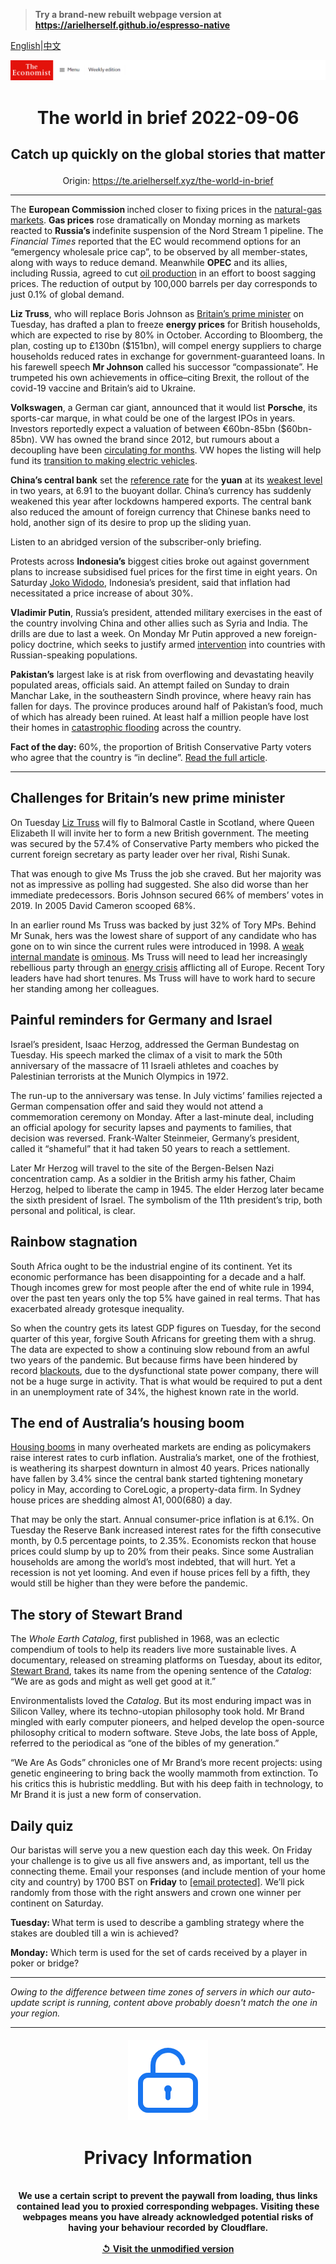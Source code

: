 > **Try a brand-new rebuilt webpage version at https://arielherself.github.io/espresso-native**

[English](https://github.com/arielherself/espresso/blob/main/README.md)|[中文](https://github-com.translate.goog/arielherself/espresso/blob/main/README.md?_x_tr_sl=en&_x_tr_tl=zh-CN&_x_tr_hl=zh-CN&_x_tr_pto=wapp)



![The Economist](menubar.png)

# <p align="center">The world in brief 2022-09-06</p>

## <p align="center">Catch up quickly on the global stories that matter</p>

<p align="center">Origin: <a href="https://te.arielherself.xyz/the-world-in-brief">https://te.arielherself.xyz/the-world-in-brief</a><hr>

The <strong>European Commission </strong>inched closer to fixing prices in the [natural-gas markets](https://te.arielherself.xyz/finance-and-economics/2022/09/01/europe-scrambles-to-protect-consumers-against-dizzying-energy-prices). <strong>Gas prices</strong> rose dramatically on Monday morning as markets reacted to <strong>Russia’s </strong>indefinite suspension of the Nord Stream 1 pipeline. The <em>Financial Times </em>reported that the EC would recommend options for an “emergency wholesale price cap”, to be observed by all member-states, along with ways to reduce demand. Meanwhile <strong>OPEC</strong> and its allies, including Russia, agreed to cut [oil production](https://te.arielherself.xyz/finance-and-economics/three-big-uncertainties-cloud-the-oil-market/21808307) in an effort to boost sagging prices. The reduction of output by 100,000 barrels per day corresponds to just 0.1% of global demand.

<strong>Liz Truss</strong>, who will replace Boris Johnson as [Britain’s prime minister](https://te.arielherself.xyz/britain/2022/09/05/what-kind-of-prime-minister-will-liz-truss-be) on Tuesday, has drafted a plan to freeze <strong>energy prices</strong> for British households, which are expected to rise by 80% in October. According to Bloomberg, the plan, costing up to £130bn ($151bn), will compel energy suppliers to charge households reduced rates in exchange for government-guaranteed loans. In his farewell speech <strong>Mr Johnson</strong> called his successor “compassionate”. He trumpeted his own achievements in office–citing Brexit, the rollout of the covid-19 vaccine and Britain’s aid to Ukraine.

<strong>Volkswagen</strong>, a German car giant, announced that it would list <strong>Porsche</strong>, its sports-car marque, in what could be one of the largest IPOs in years. Investors reportedly expect a valuation of between €60bn-85bn ($60bn-85bn). VW has owned the brand since 2012, but rumours about a decoupling have been [circulating for months](https://te.arielherself.xyz/business/2022/02/26/porsche-and-volkswagen-are-set-to-uncouple-at-last). VW hopes the listing will help fund its [transition to making electric vehicles](https://te.arielherself.xyz/business/2022/07/28/volkswagens-new-boss-faces-some-enduring-challenges).

<strong>China’s central bank</strong> set the [reference rate](https://te.arielherself.xyz/finance-and-economics/2020/06/11/the-yuan-has-been-one-of-the-worlds-most-stable-major-currencies) for the <strong>yuan</strong> at its [weakest level](https://te.arielherself.xyz/finance-and-economics/2022/04/30/china-should-worry-less-about-its-currency) in two years, at 6.91 to the buoyant dollar. China’s currency has suddenly weakened this year after lockdowns hampered exports. The central bank also reduced the amount of foreign currency that Chinese banks need to hold, another sign of its desire to prop up the sliding yuan.

Listen to an abridged version of the subscriber-only briefing.

Protests across <strong>Indonesia’s</strong> biggest cities broke out against government plans to increase subsidised fuel prices for the first time in eight years. On Saturday [Joko Widodo](https://te.arielherself.xyz/asia/2022/03/26/joko-widodo-is-considering-extending-his-term-in-office), Indonesia’s president, said that inflation had necessitated a price increase of about 30%.

<strong>Vladimir Putin</strong>, Russia’s president, attended military exercises in the east of the country involving China and other allies such as Syria and India. The drills are due to last a week. On Monday Mr Putin approved a new foreign-policy doctrine, which seeks to justify armed [intervention](https://te.arielherself.xyz/leaders/2022/08/23/the-war-where-almost-nothing-is-what-it-seems) into countries with Russian-speaking populations.

<strong>Pakistan’s</strong> largest lake is at risk from overflowing and devastating heavily populated areas, officials said. An attempt failed on Sunday to drain Manchar Lake, in the southeastern Sindh province, where heavy rain has fallen for days. The province produces around half of Pakistan’s food, much of which has already been ruined. At least half a million people have lost their homes in [catastrophic flooding](https://te.arielherself.xyz/leaders/2022/09/01/what-flood-hit-pakistan-should-learn-from-bangladesh) across the country. 

<strong>Fact of the day:</strong> 60%, the proportion of British Conservative Party voters who agree that the country is “in decline”. [Read the full article](https://te.arielherself.xyz/britain/2022/09/05/what-kind-of-prime-minister-will-liz-truss-be).

----------

## Challenges for Britain’s new prime minister

On Tuesday [Liz Truss](https://te.arielherself.xyz/britain/2022/09/05/what-kind-of-prime-minister-will-liz-truss-be) will fly to Balmoral Castle in Scotland, where Queen Elizabeth II will invite her to form a new British government. The meeting was secured by the 57.4% of Conservative Party members who picked the current foreign secretary as party leader over her rival, Rishi Sunak.

That was enough to give Ms Truss the job she craved. But her majority was not as impressive as polling had suggested. She also did worse than her immediate predecessors. Boris Johnson secured 66% of members’ votes in 2019. In 2005 David Cameron scooped 68%.

In an earlier round Ms Truss was backed by just 32% of Tory MPs. Behind Mr Sunak, hers was the lowest share of support of any candidate who has gone on to win since the current rules were introduced in 1998. A [weak internal mandate](https://te.arielherself.xyz/graphic-detail/2022/07/11/who-will-replace-boris-johnson) is [ominous](https://te.arielherself.xyz/britain/2022/07/06/a-monstrous-in-tray-awaits-boris-johnsons-eventual-successor). Ms Truss will need to lead her increasingly rebellious party through an [energy crisis](https://te.arielherself.xyz/leaders/2022/09/01/how-to-prevent-europes-energy-crunch-spiralling-into-an-economic-crisis) afflicting all of Europe. Recent Tory leaders have had short tenures. Ms Truss will have to work hard to secure her standing among her colleagues.

## Painful reminders for Germany and Israel

Israel’s president, Isaac Herzog, addressed the German Bundestag on Tuesday. His speech marked the climax of a visit to mark the 50th anniversary of the massacre of 11 Israeli athletes and coaches by Palestinian terrorists at the Munich Olympics in 1972.

The run-up to the anniversary was tense. In July victims’ families rejected a German compensation offer and said they would not attend a commemoration ceremony on Monday. After a last-minute deal, including an official apology for security lapses and payments to families, that decision was reversed. Frank-Walter Steinmeier, Germany’s president, called it “shameful” that it had taken 50 years to reach a settlement.

Later Mr Herzog will travel to the site of the Bergen-Belsen Nazi concentration camp. As a soldier in the British army his father, Chaim Herzog, helped to liberate the camp in 1945. The elder Herzog later became the sixth president of Israel. The symbolism of the 11th president’s trip, both personal and political, is clear.

## Rainbow stagnation

South Africa ought to be the industrial engine of its continent. Yet its economic performance has been disappointing for a decade and a half. Though incomes grew for most people after the end of white rule in 1994, over the past ten years only the top 5% have gained in real terms. That has exacerbated already grotesque inequality. 

So when the country gets its latest GDP figures on Tuesday, for the second quarter of this year, forgive South Africans for greeting them with a shrug. The data are expected to show a continuing slow rebound from an awful two years of the pandemic. But because firms have been hindered by record [blackouts](https://te.arielherself.xyz/the-economist-explains/2022/06/29/why-the-lights-are-going-out-again-in-south-africa), due to the dysfunctional state power company, there will not be a huge surge in activity. That is what would be required to put a dent in an unemployment rate of 34%, the highest known rate in the world.

## The end of Australia’s housing boom

[Housing booms](https://te.arielherself.xyz/finance-and-economics/2022/08/01/the-global-housing-boom-is-running-out-of-steam) in many overheated markets are ending as policymakers raise interest rates to curb inflation. Australia’s market, one of the frothiest, is weathering its sharpest downturn in almost 40 years. Prices nationally have fallen by 3.4% since the central bank started tightening monetary policy in May, according to CoreLogic, a property-data firm. In Sydney house prices are shedding almost A$1,000 ($680) a day.

That may be only the start. Annual consumer-price inflation is at 6.1%. On Tuesday the Reserve Bank increased interest rates for the fifth consecutive month, by 0.5 percentage points, to 2.35%. Economists reckon that house prices could slump by up to 20% from their peaks. Since some Australian households are among the world’s most indebted, that will hurt. Yet a recession is not yet looming. And even if house prices fell by a fifth, they would still be higher than they were before the pandemic.

## The story of Stewart Brand

The <em>Whole Earth Catalog</em>, first published in 1968, was an eclectic compendium of tools to help its readers live more sustainable lives. A documentary, released on streaming platforms on Tuesday, about its editor, [Stewart Brand](https://te.arielherself.xyz/culture/2022/04/06/stewart-brands-belief-in-technology-helped-shape-silicon-valley), takes its name from the opening sentence of the <em>Catalog</em>: “We are as gods and might as well get good at it.”

Environmentalists loved the <em>Catalog</em>. But its most enduring impact was in Silicon Valley, where its techno-utopian philosophy took hold. Mr Brand mingled with early computer pioneers, and helped develop the open-source philosophy critical to modern software. Steve Jobs, the late boss of Apple, referred to the periodical as “one of the bibles of my generation.” 

“We Are As Gods” chronicles one of Mr Brand’s more recent projects: using genetic engineering to bring back the woolly mammoth from extinction. To his critics this is hubristic meddling. But with his deep faith in technology, to Mr Brand it is just a new form of conservation.

## Daily quiz

Our baristas will serve you a new question each day this week. On Friday your challenge is to give us all five answers and, as important, tell us the connecting theme. Email your responses (and include mention of your home city and country) by 1700 BST on <strong>Friday</strong> to [<span class="__cf_email__" data-cfemail="4d1c382437083e3d3f283e3e220d282e22232220243e39632e2220">[email&#160;protected]</span>](https://mail.google.com/mail/?view=cm&amp;fs=1&amp;tf=1&amp;to=QuizEspresso@te.arielherself.xyz). We’ll pick randomly from those with the right answers and crown one winner per continent on Saturday.

<strong>Tuesday: </strong>What term is used to describe a gambling strategy where the stakes are doubled till a win is achieved?

<strong>Monday:</strong> Which term is used for the set of cards received by a player in poker or bridge?

----------

*Owing to the difference between time zones of servers in which our auto-update script is running, content above probably doesn't match the one in your region.*

|<br><div align="center"><img src="unlock.png" /><h1>Privacy Information</h1></div></br>We use a certain script to prevent the paywall from loading, thus links contained lead you to proxied corresponding webpages. Visiting these webpages means you have already acknowledged potential risks of having your behaviour recorded by Cloudflare.<br><br>[&#x21BA; Visit the unmodified version](README.raw.md)<br><br>|
|-----|
